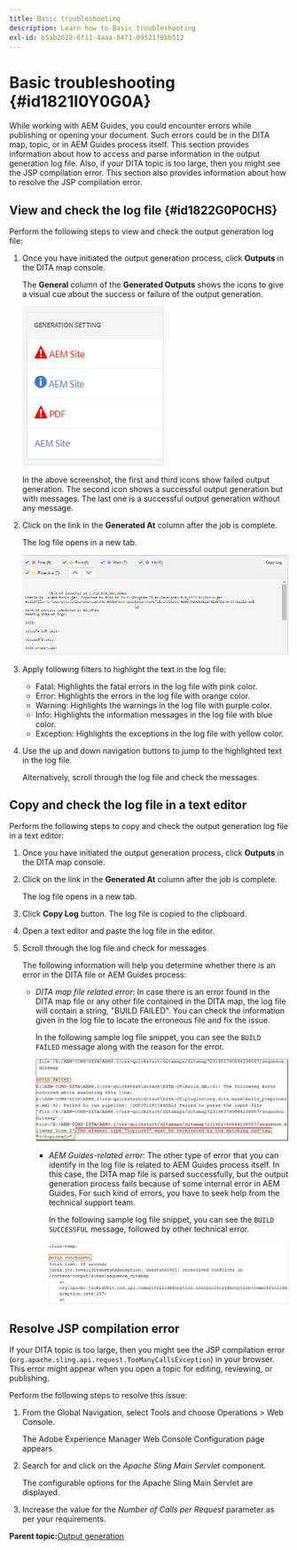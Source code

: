 ```yaml
---
title: Basic troubleshooting
description: Learn how to Basic troubleshooting
exl-id: b5ab2618-6f11-4aaa-8471-09521f8bb512
---
```

# Basic troubleshooting {#id1821I0Y0G0A}

While working with AEM Guides, you could encounter errors while publishing or opening your document. Such errors could be in the DITA map, topic, or in AEM Guides process itself. This section provides information about how to access and parse information in the output generation log file. Also, if your DITA topic is too large, then you might see the JSP compilation error. This section also provides information about how to resolve the JSP compilation error.

## View and check the log file {#id1822G0P0CHS}

Perform the following steps to view and check the output generation log file:

1.  Once you have initiated the output generation process, click **Outputs** in the DITA map console.

    The **General** column of the **Generated Outputs** shows the icons to give a visual cue about the success or failure of the output generation.

    ![](images/output-general-settings.png)

    In the above screenshot, the first and third icons show failed output generation. The second icon shows a successful output generation but with messages. The last one is a successful output generation without any message.

1.  Click on the link in the **Generated At** column after the job is complete.

    The log file opens in a new tab.

    ![](images/log-file.png)

1.  Apply following filters to highlight the text in the log file:
    -   Fatal: Highlights the fatal errors in the log file with pink color.
    -   Error: Highlights the errors in the log file with orange color.
    -   Warning: Highlights the warnings in the log file with purple color.
    -   Info: Highlights the information messages in the log file with blue color.
    -   Exception: Highlights the exceptions in the log file with yellow color.
1.  Use the up and down navigation buttons to jump to the highlighted text in the log file.

    Alternatively, scroll through the log file and check the messages.


## Copy and check the log file in a text editor 

Perform the following steps to copy and check the output generation log file in a text editor:

1.  Once you have initiated the output generation process, click **Outputs** in the DITA map console.

1.  Click on the link in the **Generated At** column after the job is complete.

    The log file opens in a new tab.

1.  Click **Copy Log** button. The log file is copied to the clipboard.
1.  Open a text editor and paste the log file in the editor.

1.  Scroll through the log file and check for messages.

    The following information will help you determine whether there is an error in the DITA file or AEM Guides process:

    -   *DITA map file related error*: In case there is an error found in the DITA map file or any other file contained in the DITA map, the log file will contain a string, "BUILD FAILED". You can check the information given in the log file to locate the erroneous file and fix the issue.

        In the following sample log file snippet, you can see the `BUILD FAILED` message along with the reason for the error.

        ![](images/dita-error-in-log-file.png)

        -   *AEM Guides-related error*: The other type of error that you can identify in the log file is related to AEM Guides process itself. In this case, the DITA map file is parsed successfully, but the output generation process fails because of some internal error in AEM Guides. For such kind of errors, you have to seek help from the technical support team.

            In the following sample log file snippet, you can see the `BUILD SUCCESSFUL` message, followed by other technical error.

            ![](images/process-error-in-log-file.png)


## Resolve JSP compilation error 

If your DITA topic is too large, then you might see the JSP compilation error \(`org.apache.sling.api.request.TooManyCallsException`\) in your browser. This error might appear when you open a topic for editing, reviewing, or publishing.

Perform the following steps to resolve this issue:

1.  From the Global Navigation, select Tools and choose Operations \> Web Console.

    The Adobe Experience Manager Web Console Configuration page appears.

1.  Search for and click on the *Apache Sling Main Servlet* component.

    The configurable options for the Apache Sling Main Servlet are displayed.

1.  Increase the value for the *Number of Calls per Request* parameter as per your requirements.


**Parent topic:**[Output generation](generate-output.md)
